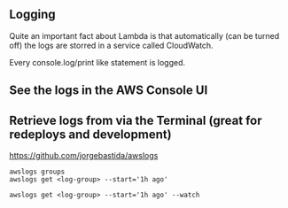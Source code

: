 ## Logging

Quite an important fact about Lambda is that automatically (can be turned off) the logs are storred in a service called CloudWatch.

Every console.log/print like statement is logged.

## See the logs in the AWS Console UI

## Retrieve logs from via the Terminal (great for redeploys and development)

https://github.com/jorgebastida/awslogs

```
awslogs groups
awslogs get <log-group> --start='1h ago'
```

```
awslogs get <log-group> --start='1h ago' --watch
```